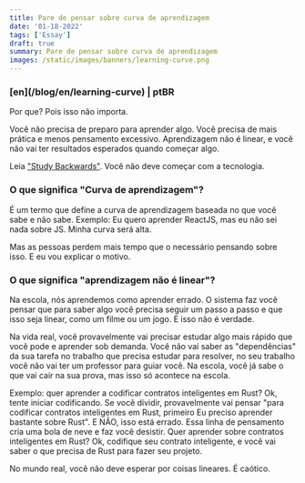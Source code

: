 ```yaml
---
title: Pare de pensar sobre curva de aprendizagem
date: '01-18-2022'
tags: ['Essay']
draft: true
summary: Pare de pensar sobre curva de aprendizagem
images: /static/images/banners/learning-curve.png
---
```


<h3>[en](/blog/en/learning-curve) | ptBR</h3>

Por que? Pois isso não importa.

Você não precisa de preparo para aprender algo. Você precisa de mais prática e menos pensamento excessivo. Aprendizagem não é linear, e você não vai ter resultados esperados quando começar algo.

Leia ["Study Backwards"](https://sibelius.substack.com/p/study-backwards). Você não deve começar com a tecnologia.

### O que significa "Curva de aprendizagem"?

É um termo que define a curva de aprendizagem baseada no que você sabe e não sabe. Exemplo: Eu quero aprender ReactJS, mas eu não sei nada sobre JS. Minha curva será alta.

Mas as pessoas perdem mais tempo que o necessário pensando sobre isso. E eu vou explicar o motivo.

### O que significa "aprendizagem não é linear"?

Na escola, nós aprendemos como aprender errado. O sistema faz você pensar que para saber algo você precisa seguir um passo a passo e que isso seja linear, como um filme ou um jogo. E isso não é verdade.

Na vida real, você provavelmente vai precisar estudar algo mais rápido que você pode e aprender sob demanda. Você não vai saber as "dependências" da sua tarefa no trabalho que precisa estudar para resolver, no seu trabalho você não vai ter um professor para guiar você. Na escola, você já sabe o que vai cair na sua prova, mas isso só acontece na escola.

Exemplo: quer aprender a codificar contratos inteligentes em Rust? Ok, tente iniciar codificando. Se você dividir, provavelmente vai pensar "para codificar contratos inteligentes em Rust, primeiro Eu preciso aprender bastante sobre Rust". E NÂO, isso está errado. Essa linha de pensamento cria uma bola de neve e faz você desistir. Quer aprender sobre contratos inteligentes em Rust? Ok, codifique seu contrato inteligente, e você vai saber o que precisa de Rust para fazer seu projeto.

No mundo real, você não deve esperar por coisas lineares. É caótico.
